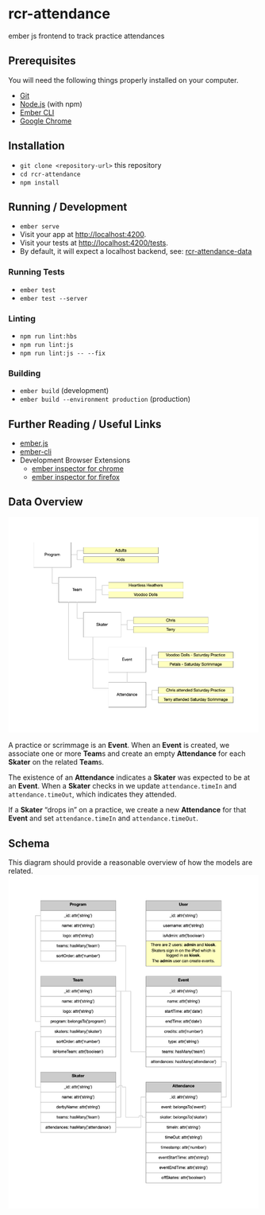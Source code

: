 # rcr-attendance
ember js frontend to track practice attendances

## Prerequisites

You will need the following things properly installed on your computer.

* [Git](https://git-scm.com/)
* [Node.js](https://nodejs.org/) (with npm)
* [Ember CLI](https://ember-cli.com/)
* [Google Chrome](https://google.com/chrome/)

## Installation

* `git clone <repository-url>` this repository
* `cd rcr-attendance`
* `npm install`

## Running / Development

* `ember serve`
* Visit your app at [http://localhost:4200](http://localhost:4200).
* Visit your tests at [http://localhost:4200/tests](http://localhost:4200/tests).
* By default, it will expect a localhost backend, see: [rcr-attendance-data](https://github.com/yakmatter/rcr-attendance-data)

### Running Tests

* `ember test`
* `ember test --server`

### Linting

* `npm run lint:hbs`
* `npm run lint:js`
* `npm run lint:js -- --fix`

### Building

* `ember build` (development)
* `ember build --environment production` (production)

## Further Reading / Useful Links

* [ember.js](https://emberjs.com/)
* [ember-cli](https://ember-cli.com/)
* Development Browser Extensions
  * [ember inspector for chrome](https://chrome.google.com/webstore/detail/ember-inspector/bmdblncegkenkacieihfhpjfppoconhi)
  * [ember inspector for firefox](https://addons.mozilla.org/en-US/firefox/addon/ember-inspector/)

## Data Overview
<img src="overview.png">

A practice or scrimmage is an **Event**. When an **Event** is created, we associate one or more **Team**s and create an empty **Attendance** for each **Skater** on the related **Team**s.

The existence of an **Attendance** indicates a **Skater** was expected to be at an **Event**.
When a **Skater** checks in we update `attendance.timeIn` and `attendance.timeOut`, which indicates they attended.

If a **Skater** “drops in” on a practice, we create a new **Attendance** for that **Event** and set `attendance.timeIn` and `attendance.timeOut`.

## Schema
This diagram should provide a reasonable overview of how the models are related.
<img src="schema.png">